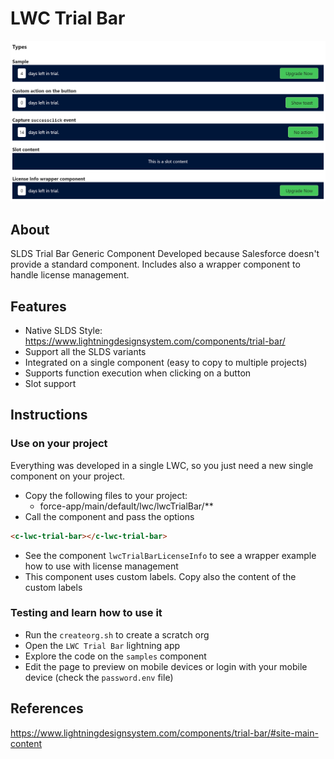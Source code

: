 # LWC Trial Bar

![sample](sample.png "sample")

## About

SLDS Trial Bar Generic Component Developed because Salesforce doesn't provide a standard component. Includes also a wrapper component to handle license management.

## Features

-   Native SLDS Style: https://www.lightningdesignsystem.com/components/trial-bar/
-   Support all the SLDS variants
-   Integrated on a single component (easy to copy to multiple projects)
-   Supports function execution when clicking on a button
-   Slot support

## Instructions

### Use on your project

Everything was developed in a single LWC, so you just need a new single component on your project.

-   Copy the following files to your project:
    -   force-app/main/default/lwc/lwcTrialBar/\*\*
-   Call the component and pass the options

```html
<c-lwc-trial-bar></c-lwc-trial-bar>
```

-   See the component `lwcTrialBarLicenseInfo` to see a wrapper example how to use with license management
-   This component uses custom labels. Copy also the content of the custom labels

### Testing and learn how to use it

-   Run the `createorg.sh` to create a scratch org
-   Open the `LWC Trial Bar` lightning app
-   Explore the code on the `samples` component
-   Edit the page to preview on mobile devices or login with your mobile device (check the `password.env` file)

## References

https://www.lightningdesignsystem.com/components/trial-bar/#site-main-content
